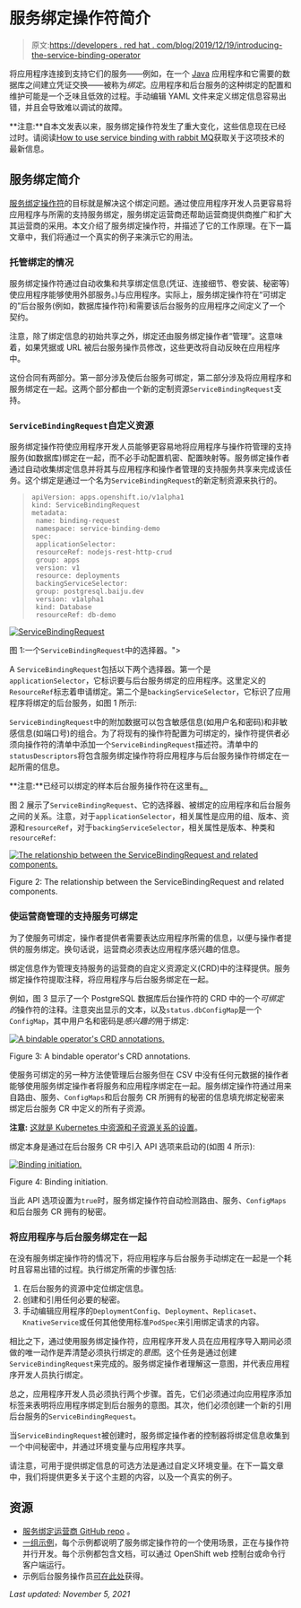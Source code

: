 # 服务绑定操作符简介

> 原文:[https://developers . red hat . com/blog/2019/12/19/introducing-the-service-binding-operator](https://developers.redhat.com/blog/2019/12/19/introducing-the-service-binding-operator)

将应用程序连接到支持它们的服务——例如，在一个 [Java](https://developers.redhat.com/developer-tools/java) 应用程序和它需要的数据库之间建立凭证交换——被称为*绑定*。应用程序和后台服务的这种绑定的配置和维护可能是一个乏味且低效的过程。手动编辑 YAML 文件来定义绑定信息容易出错，并且会导致难以调试的故障。

**注意:**自本文发表以来，服务绑定操作符发生了重大变化，这些信息现在已经过时。请阅读[How to use service binding with rabbit MQ](https://developers.redhat.com/articles/2021/11/03/how-use-service-binding-rabbitmq)获取关于这项技术的最新信息。

## 服务绑定简介

[服务绑定操作符](https://github.com/redhat-developer/service-binding-operator)的目标就是解决这个绑定问题。通过使应用程序开发人员更容易将应用程序与所需的支持服务绑定，服务绑定运营商还帮助运营商提供商推广和扩大其运营商的采用。本文介绍了服务绑定操作符，并描述了它的工作原理。在下一篇文章中，我们将通过一个真实的例子来演示它的用法。

### 托管绑定的情况

服务绑定操作符通过自动收集和共享绑定信息(凭证、连接细节、卷安装、秘密等)使应用程序能够使用外部服务。)与应用程序。实际上，服务绑定操作符在“可绑定的”后台服务(例如，数据库操作符)和需要该后台服务的应用程序之间定义了一个契约。

注意，除了绑定信息的初始共享之外，绑定还由服务绑定操作者“管理”。这意味着，如果凭据或 URL 被后台服务操作员修改，这些更改将自动反映在应用程序中。

这份合同有两部分。第一部分涉及使后台服务可绑定，第二部分涉及将应用程序和服务绑定在一起。这两个部分都由一个新的定制资源`ServiceBindingRequest`支持。

### `ServiceBindingRequest`自定义资源

服务绑定操作符使应用程序开发人员能够更容易地将应用程序与操作符管理的支持服务(如数据库)绑定在一起，而不必手动配置机密、配置映射等。服务绑定操作者通过自动收集绑定信息并将其与应用程序和操作者管理的支持服务共享来完成该任务。这个绑定是通过一个名为`ServiceBindingRequest`的新定制资源来执行的。

> ```
> apiVersion: apps.openshift.io/v1alpha1
> kind: ServiceBindingRequest
> metadata:
>  name: binding-request
>  namespace: service-binding-demo
> spec:
>  applicationSelector:
>  resourceRef: nodejs-rest-http-crud
>  group: apps
>  version: v1
>  resource: deployments
>  backingServiceSelector:
>  group: postgresql.baiju.dev
>  version: v1alpha1
>  kind: Database
>  resourceRef: db-demo
> ```

[![ServiceBindingRequest](../Images/4f77160c17e04570b51340da8954dea4.png "ServiceBindingRequest")](/sites/default/files/blog/2019/12/ServiceBindingRequest.png)

图 1:一个`ServiceBindingRequest`中的选择器。">

A `ServiceBindingRequest`包括以下两个选择器。第一个是`applicationSelector`，它标识要与后台服务绑定的应用程序。这里定义的`ResourceRef`标志着申请绑定。第二个是`backingServiceSelector`，它标识了应用程序将绑定的后台服务，如图 1 所示:

`ServiceBindingRequest`中的附加数据可以包含敏感信息(如用户名和密码)和非敏感信息(如端口号)的组合。为了将现有的操作符配置为可绑定的，操作符提供者必须向操作符的清单中添加一个`ServiceBindingRequest`描述符。清单中的`statusDescriptors`将包含服务绑定操作符将应用程序与后台服务操作符绑定在一起所需的信息。

**注意:**已经可以绑定的样本后台服务操作符在这里有[。](https://github.com/operator-backing-service-samples)

图 2 展示了`ServiceBindingRequest`、它的选择器、被绑定的应用程序和后台服务之间的关系。注意，对于`applicationSelector`，相关属性是应用的组、版本、资源和`resourceRef`，对于`backingServiceSelector`，相关属性是版本、种类和`resourceRef`:

[![The relationship between the ServiceBindingRequest and related components.](../Images/01d012ff7a76c16562236d9c89ebe449.png "img_5ddf544c61c13")](/sites/default/files/blog/2019/11/img_5ddf544c61c13.png)

Figure 2: The relationship between the ServiceBindingRequest and related components.

### 使运营商管理的支持服务可绑定

为了使服务可绑定，操作者提供者需要表达应用程序所需的信息，以便与操作者提供的服务绑定。换句话说，运营商必须表达应用程序感兴趣的信息。

绑定信息作为管理支持服务的运营商的自定义资源定义(CRD)中的注释提供。服务绑定操作符提取注释，将应用程序与后台服务绑定在一起。

例如，图 3 显示了一个 PostgreSQL 数据库后台操作符的 CRD 中的一个*可绑定的*操作符的注释。注意突出显示的文本，以及`status.dbConfigMap`是一个`ConfigMap`，其中用户名和密码是*感兴趣的*用于绑定:

[![A bindable operator's CRD annotations.](../Images/a96b86295c74a98fa704095550c4cb20.png "img_5ddf5491e2deb")](/sites/default/files/blog/2019/11/img_5ddf5491e2deb.png)

Figure 3: A bindable operator's CRD annotations.

使服务可绑定的另一种方法使管理后台服务但在 CSV 中没有任何元数据的操作者能够使用服务绑定操作者将服务和应用程序绑定在一起。服务绑定操作符通过用来自路由、服务、`ConfigMaps`和后台服务 CR 所拥有的秘密的信息填充绑定秘密来绑定后台服务 CR 中定义的所有子资源。

**注意:** [这就是 Kubernetes 中资源和子资源关系的设置](https://kubernetes.io/docs/concepts/workloads/controllers/garbage-collection/#owners-and-dependents)。

绑定本身是通过在后台服务 CR 中引入 API 选项来启动的(如图 4 所示):

[![Binding initiation.](../Images/0334c09fb09bf3dfa77db8cfd51d3e10.png "img_5ddf54e187f02")](/sites/default/files/blog/2019/11/img_5ddf54e187f02.png)

Figure 4: Binding initiation.

当此 API 选项设置为`true`时，服务绑定操作符自动检测路由、服务、`ConfigMaps`和后台服务 CR 拥有的秘密。

### 将应用程序与后台服务绑定在一起

在没有服务绑定操作符的情况下，将应用程序与后台服务手动绑定在一起是一个耗时且容易出错的过程。执行绑定所需的步骤包括:

1.  在后台服务的资源中定位绑定信息。
2.  创建和引用任何必要的秘密。
3.  手动编辑应用程序的`DeploymentConfig`、`Deployment`、`Replicaset`、`KnativeService`或任何其他使用标准`PodSpec`来引用绑定请求的内容。

相比之下，通过使用服务绑定操作符，应用程序开发人员在应用程序导入期间必须做的唯一动作是弄清楚必须执行绑定的*意图*。这个任务是通过创建`ServiceBindingRequest`来完成的。服务绑定操作者理解这一意图，并代表应用程序开发人员执行绑定。

总之，应用程序开发人员必须执行两个步骤。首先，它们必须通过向应用程序添加标签来表明将应用程序绑定到后台服务的意图。其次，他们必须创建一个新的引用后台服务的`ServiceBindingRequest`。

当`ServiceBindingRequest`被创建时，服务绑定操作者的控制器将绑定信息收集到一个中间秘密中，并通过环境变量与应用程序共享。

请注意，可用于提供绑定信息的可选方法是通过自定义环境变量。在下一篇文章中，我们将提供更多关于这个主题的内容，以及一个真实的例子。

## 资源

*   [服务绑定运营商 GitHub repo](https://github.com/redhat-developer/service-binding-operator) 。
*   [一组示例](https://github.com/redhat-developer/service-binding-operator/blob/master/README.md#example-scenarios)，每个示例都说明了服务绑定操作符的一个使用场景，正在与操作符并行开发。每个示例都包含文档，可以通过 OpenShift web 控制台或命令行客户端运行。
*   示例后台服务操作员[可在此处](https://github.com/operator-backing-service-samples)获得。

*Last updated: November 5, 2021*